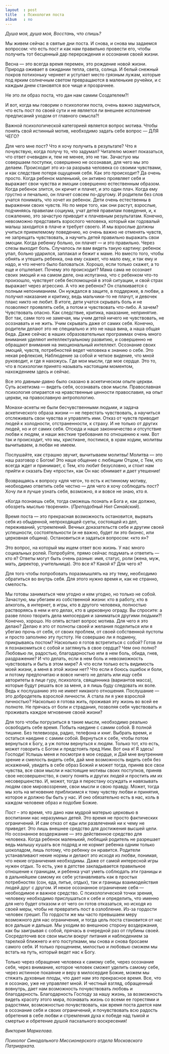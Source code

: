 ```yaml
---
layout  : post
title   : Психология поста
album   : no
---
```

*Душа моя, душа моя, Восстань, что спишь?*

Мы живем сейчас в святые дни поста. И снова, и снова мы задаемся вопросом: что есть пост и как нам правильно провести его, чтобы получить тот бесценный дар перерождения и осознания своей жизни.

Весна — это всегда время перемен, это рождение новой жизни. Природа оживает в ожидании тепла, света, солнца. И белый снежный покров потихоньку чернеет и уступает место грязным лужам, которые под ярким солнечным светом превращаются в маленькие ручейки, и с каждым днем становятся все чище и прозрачнее.

Не это ли образ поста, что дан нам самим Создателем?!

И вот, когда мы говорим о психологии поста, очень важно задуматься, что есть пост по своей сути и не является ли внешнее исполнение предписаний уходом от главного смысла?!

Важной психологической категорией является вопрос мотива. Чтобы понять свой истинный мотив, необходимо задать себе вопрос — ДЛЯ ЧЕГО?

Для чего мне пост? Что я хочу получить в результате? Что я почувствую, когда получу то, что задумал? Читателю может показаться, что ответ очевиден и, тем не менее, это не так. Зачастую мы совершаем поступки, совершенно не осознавая, для чего мы это делаем. Происходит это из-за разрыва человека со своими чувствами, и как следствие потеря ощущения себя. Как это происходит? Да очень просто. Когда ребенок маленький, он активно проявляет себя и выражает свои чувства и эмоции совершенно естественным образом. Когда ребенок злится, он кричит и плачет, и это один плач. Когда ему грустно и печально, он плачет совсем по-другому. И родители без слов учатся понимать, что хочет их ребенок. Дети очень естественны в выражении своих чувств. Но по мере того, как они растут, взрослые, подчиняясь правилам социума, учат детей правилам поведения, и, к сожалению, это зачастую приводит к плачевным результатам. Конечно, невозможно представить взрослого человека, который как годовалый малыш заходится в плаче и требует своего. И мы взрослые должны учиться приемлемому поведению, но очень важно не отменять чувств, не запрещать чувствовать, а научить детей правильно выражать свои эмоции. Когда ребенку больно, он плачет — и это правильно. Через слезы выходит боль. Случалось ли вам видеть такую картину: ребенок упал, больно ударился, заплакал и бежит к маме. Но вместо того, чтобы обнять и утешить ребенка, она ему скажет, что мало ему, и так ему и надо, и что нечего было баловаться. Хорошо, если только скажет, а то еще и отшлепает. Почему это происходит? Мама сама не осознает своих эмоций и на самом деле, она испуганна, что с ребенком что-то произошло, чувствует себя беспомощной в этой ситуации, и свой страх выражает через агрессию. А что же ребенок? Он сталкивается с полным непониманием. Он нуждался в защите, в поддержке, в любви, а получил наказание и критику, ведь мальчики-то не плачут, и девочек плакс никто не любит. В итоге, дети учатся скрывать боль и не позволяют проявлять себя, а потом и чувствовать что-либо. А зачем? Чувствовать опасно. Как следствие, критика, наказание, непринятие. Вот так, сами того не замечая, мы учим детей ничего не чувствовать, не осознавать и не жить. Учим скрывать даже от самих себя. Конечно, родители делают это не специально и это не наша вина, а наша общая беда. Даже сейчас в наших образовательных программах очень много внимания уделяют интеллектуальному развитию, и совершенно не обращают внимания на эмоциональный интеллект. Осознание своих эмоций, чувств, потребностей ведет человека к знанию о себе. Это некая рефлексия, Наблюдение за собой и четкое видение, что мной руководит, и где я нахожусь. Где мои мысли, где мое сердце. Это то, что в психологии принято называть настоящим моментом, нахождением здесь и сейчас.

Все это давным-давно было сказано в аскетическом опыте церкви. Суть аскетизма — видеть себя, осознавать свои мысли. Православная психология опирается на нравственные ценности православия, на опыт церкви, на православную антропологию.

Монахи-аскеты не были бесчувственными людьми, и задача аскетического образа жизни — не перестать чувствовать, а научиться отслеживать свои чувства и управлять ими. Отказ от чувств приводит людей к холодности, отстраненности, к страху. И не только от других людей, но и от самих себя. Отсюда и наше законничество и отсутствие любви к людям, и наши жесткие требования по отношению к ним. Вот так и происходит, что мы, христиане, постимся, в храм ходим, молитвы вычитываем, а любви не имеем.

Послушайте, как страшно звучит, вычитываем молитвы! Молитва — это наш разговор с Богом! Это наше общение с любящим Отцом, с Тем, кто всегда ждет и принимает, с Тем, кто любит безусловно, и стоит нам прийти и сказать Ему «прости», как Он нас обнимает и дает утешение!

Возвращаясь к вопросу «для чего», то есть к истинному мотиву, необходимо ответить себе честно — для чего я хочу соблюдать пост? Хочу ли я лучше узнать себя, возможно, я и вовсе не знаю, кто я.

«Когда познаешь себя, тогда сможешь познать и Бога и, как должно, обозреть мыслью творения». (*Преподобный Нил Синайский*).

Время поста — это прекрасная возможность остановится, вырвать себя из обыденной, непроходящей суеты, состоящей из дел, переживаний, устремлений. Вечных доказательств себе и другим своей успешности, состоятельности (и не важно, будет ли это бизнес, или церковная община). Остановиться и задаться вопросом: «кто я»?

Это вопрос, на который мы ищем ответ всю жизнь. У нас много социальных ролей. Попробуйте, прямо сейчас подумать и ответить — кто я? Ответы могут быть очень разные: имя, статус, роли (жена, муж, мать, директор, учительница). Это все я? Какой я? Для чего я?

Для того чтобы попробовать поразмышлять на эту тему, необходимо обратиться во внутрь себя. Для этого нужно время и, как не странно, смелость.

Мы готовы заниматься чем угодно и кем угодно, но только не собой. Зачастую, мы убегаем из собственной жизни: кто в работу, кто в алкоголь, в интернет, в игры, кто в другого человека, полностью растворяясь в нем и его делах, кто в церковную ограду. Вы спросите: а разве плохо творить дела милосердия и заниматься другими людьми?! Конечно, хорошо. Но опять встает вопрос мотива. Для чего я это делаю? Делаю я это от полноты своей и желания поделиться или я убегаю прочь от себя, от своих проблем, от своей собственной пустоты и просто заполняю эту пустоту. Не совершаю ли я подмену, прикрываясь постом? Насколько я готов встретиться с собой? Готов ли я познакомиться с собой и заглянуть в свое сердце? Чем оно полно? Любовью ли, радостью, благодарностью или в нем боль, обида, гнев, раздражение? И что делать, если в нем боль и невозможность чувствовать и быть в этом мире? А что если только есть видимость моей жизни, а меня в этой жизни нет? Что если я боюсь ошибок и боли, и потому предпочитаю и вовсе ничего не делать или ищу себя авторитеты в лице гуру, психолога, священника (вариантов масса), которые будут решать все за меня, а я лишь буду следовать их воле. Ведь к послушанию это не имеет никакого отношения. Послушание — это добродетель взрослой личности. А стала ли я уже взрослой личностью? Насколько я готова жить, проживая эту жизнь во всей ее полноте. Не прячась от боли и страдания, позволяя себя чувствовать и проживать каждое мгновение своей жизни?

Для того чтобы погрузиться в такие мысли, необходимо реально освободить себе время. Побыть наедине с самим собой. В полной тишине. Без телевизора, радио, телефона и книг. Выбрать время, и остаться наедине с самим собой. Вернуться к себе, чтобы потом вернуться к Богу, а уж потом вернуться к людям. Только тот, кто есть, может говорить с Богом и предстоять пред Ним. Вот она я! Я здесь! Господи! Услышь меня и посмотри в мое сердце, и Дай мне внутренние зрение и смелость видеть себя, дай мне возможность видеть себя без искажений, увидеть в себе образ Божий и может тогда, приняв все свои чувства, все свои мысли и настоящие мотивы своих поступков, приняв свое несовершенство, я смогу понять и других людей и простить им их несовершенство. И, может, тогда я перестану осуждать и навязывать людям свое мировоззрение, свои мысли и свою правду. Может, тогда мы хоть на мгновение приблизимся к тому чувству любви и принятия, которое и должно бы быть у нас. И оно обязательно есть в нас, коль в каждом человеке образ и подобие Божие.

Пост – это время, что дано нам мудрой матерью церковью в воспитании нас неразумных детей. Это время не просто фактических ограничений. И сам отказ от еды или развлечений ни к чему не приведет. Это лишь внешнее средство для достижения высшей цели. Но осознанное воздержание — это действенное средство для человека. Когда ребенок маленький, любящий родитель не разрешает ведь малышу кушать все подряд и не кормит ребенка одним только шоколадом, лишь потому, что ребенку он нравится. Родители устанавливают некие нормы и делают это исходя из любви, понимая, что некие ограничения необходимы. Даже от самой интересной игры нужен отдых. То есть, уже в детстве закладывается правильное отношение к границам, и ребенка учат уметь соблюдать эти границы и в дальнейшем самому их себе устанавливать как в простых потребностях (сон, еда, питье, отдых), так и границы взаимодействия людей друг с другом. И некое осознанное ограничение себя — необходимое и важное средство. С психологической точки зрения, человеку необходимо прислушаться к себе и определить, что именно для него будет отказом и от чего он готов отказаться, но исходя из своей меры, чтобы не превратить пост в озлобление. Из-за гордости человек грешит. По гордости же мы часто превышаем меру возможного для нас ограничения, и тогда цель поста становится от нас все дальше и дальше. Мы уходим во внешнюю сторону воздержания, как бы заигрывая с собой, прячась в очередной раз от глубины своей. Сосредоточив все свои мысли вокруг питания и наблюдением за тарелкой ближнего и его поступками, мы снова и снова бросаем самого себя. И только прощением, милостью и любовью сможем мы встать на путь, который ведет нас к Богу.

Только через обращение человека к самому себе, через осознание себя, через внимание, которое человек сможет уделить самому себе, через истинное покаяние и веру в милосердие Божие, можем мы стяжать духовные плоды, что дает нам это прекрасное время. Все, что я осознаю, уже не управляет мной. И честный взгляд, обращенный вовнутрь, дает нам возможность почувствовать любовь и благодарность. Благодарность Господу за нашу жизнь, за возможность видеть красоту этого мира, познавать жизнь со всеми ее горестями и радостями, возможностью почувствовать, как время поста дается нам в осознание себя и своих ограничений, и почувствовать всю радость обретения в себе любви и стремления духа к победе над тьмой и смертью и обретение душой пасхального воскресения!

*Виктория Маркелова.*

*Психолог Синодального Миссионерского отдела Московского Патриархата.*